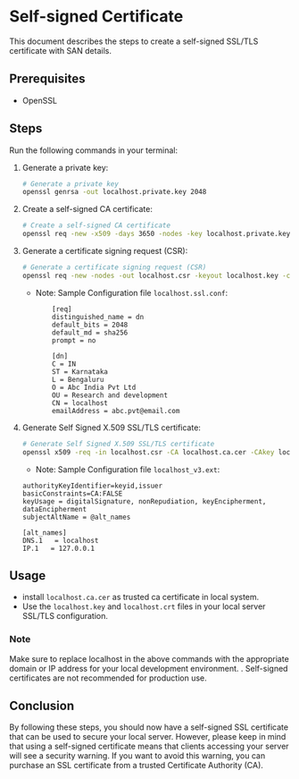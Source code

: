 # Self-signed Certificate

This document describes the steps to create a self-signed SSL/TLS certificate with SAN details.

## Prerequisites

* OpenSSL

## Steps

Run the following commands in your terminal:

1. Generate a private key:

    ```bash
    # Generate a private key
    openssl genrsa -out localhost.private.key 2048
    ```

2. Create a self-signed CA certificate:

    ```bash
    # Create a self-signed CA certificate
    openssl req -new -x509 -days 3650 -nodes -key localhost.private.key -sha256 -out localhost.ca.cer
    ```

3. Generate a certificate signing request (CSR):

    ```bash
    # Generate a certificate signing request (CSR)
    openssl req -new -nodes -out localhost.csr -keyout localhost.key -config localhost.ssl.conf
    ```
    * Note: Sample Configuration file `localhost.ssl.conf`:
        ```
            [req]
            distinguished_name = dn
            default_bits = 2048
            default_md = sha256
            prompt = no

            [dn]
            C = IN
            ST = Karnataka
            L = Bengaluru
            O = Abc India Pvt Ltd
            OU = Research and development
            CN = localhost
            emailAddress = abc.pvt@email.com
        ```

4. Generate Self Signed X.509 SSL/TLS certificate:

    ```bash
    # Generate Self Signed X.509 SSL/TLS certificate
    openssl x509 -req -in localhost.csr -CA localhost.ca.cer -CAkey localhost.private.key -CAcreateserial -out localhost.crt -days 3650 -extfile localhost_v3.ext
    ```
    * Note: Sample Configuration file `localhost_v3.ext`:
    ```
    authorityKeyIdentifier=keyid,issuer
    basicConstraints=CA:FALSE
    keyUsage = digitalSignature, nonRepudiation, keyEncipherment, dataEncipherment
    subjectAltName = @alt_names

    [alt_names]
    DNS.1   = localhost
    IP.1   = 127.0.0.1
    ```

## Usage

* install `localhost.ca.cer` as trusted ca certificate in local system.
* Use the `localhost.key` and `localhost.crt` files in your local server SSL/TLS configuration.

### Note

Make sure to replace localhost in the above commands with the appropriate domain or IP address for your local development environment. . Self-signed certificates are not recommended for production use.

## Conclusion

By following these steps, you should now have a self-signed SSL certificate that can be used to secure your local server. However, please keep in mind that using a self-signed certificate means that clients accessing your server will see a security warning. If you want to avoid this warning, you can purchase an SSL certificate from a trusted Certificate Authority (CA).